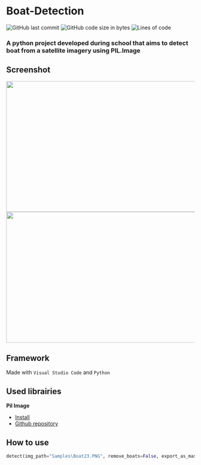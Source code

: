# Boat-Detection

![GitHub last commit](https://img.shields.io/github/last-commit/alexandreaero/Boat-Detection)
![GitHub code size in bytes](https://img.shields.io/github/languages/code-size/alexandreaero/Boat-Detection)
![Lines of code](https://img.shields.io/tokei/lines/github/alexandreaero/Boat-Detection)

### A python project developed during school that aims to detect boat from a satellite imagery using PIL.Image

## Screenshot 
<img src="https://user-images.githubusercontent.com/66020831/190869765-ae9ba35b-50d4-4985-89a8-ffbee5516fc0.png" width="550" height="350">
<img src="https://user-images.githubusercontent.com/66020831/190869769-fa9cea3d-6e69-46a5-abcd-a9b5a5e9342f.png" width="550" height="350">

## Framework 
Made with ``Visual Studio Code`` and ``Python``

## Used librairies
**Pil Image**
- [Install](https://pillow.readthedocs.io/en/stable/installation.html)
- [Github repository](https://github.com/python-pillow/Pillow)

## How to use
```py
detect(img_path="Samples\Boat23.PNG", remove_boats=False, export_as_mask=True)```
